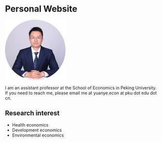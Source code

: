 # Personal Website

![Researcher Portrait](research/photo-github-tiny.jpg "YUAN Ye")

I am an assistant professor at the School of Economics in Peking University. If you need to reach me, please email me at yuanye.econ at pku dot edu dot cn.

## Research interest
- Health economics
- Development economics
- Environmental economics

